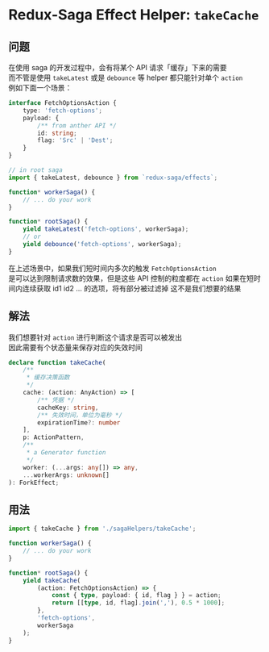 # Redux-Saga Effect Helper: `takeCache`

## 问题

在使用 saga 的开发过程中，会有将某个 API 请求「缓存」下来的需要  
而不管是使用 `takeLatest` 或是 `debounce` 等 helper 都只能针对单个 `action`  
例如下面一个场景：  
```ts
interface FetchOptionsAction {
    type: 'fetch-options';
    payload: {
        /** from anther API */
        id: string;
        flag: 'Src' | 'Dest';
    }
}

// in root saga
import { takeLatest, debounce } from `redux-saga/effects`;

function* workerSaga() {
    // ... do your work
}

function* rootSaga() {
    yield takeLatest('fetch-options', workerSaga);
    // or
    yield debounce('fetch-options', workerSaga);
}
```
在上述场景中，如果我们短时间内多次的触发 `FetchOptionsAction`   
是可以达到限制请求数的效果，但是这些 API 控制的粒度都在 `action` 
如果在短时间内连续获取 id1 id2 ... 的选项，将有部分被过滤掉
这不是我们想要的结果

## 解法

我们想要针对 `action` 进行判断这个请求是否可以被发出  
因此需要有个状态量来保存对应的失效时间  
```ts
declare function takeCache(
    /**
     * 缓存决策函数
     */
    cache: (action: AnyAction) => [
        /** 凭据 */
        cacheKey: string,
        /** 失效时间，单位为毫秒 */
        expirationTime?: number
    ],
    p: ActionPattern,
    /**
     * a Generator function
     */
    worker: (...args: any[]) => any,
    ...workerArgs: unknown[]
): ForkEffect;
```

## 用法

```ts
import { takeCache } from './sagaHelpers/takeCache';

function workerSaga() {
    // ... do your work
}

function* rootSaga() {
    yield takeCache(
        (action: FetchOptionsAction) => {
            const { type, payload: { id, flag } } = action;
            return [[type, id, flag].join(','), 0.5 * 1000];
        },
        'fetch-options',
        workerSaga
    );
}
```

